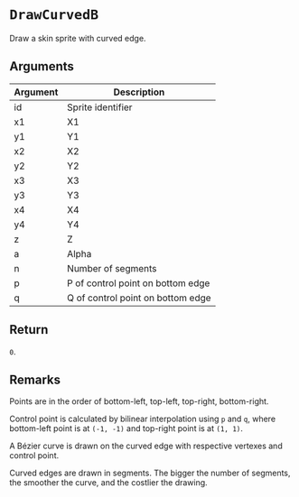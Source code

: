 # `DrawCurvedB`

Draw a skin sprite with curved edge.

## Arguments

| Argument | Description                       |
| -------- | --------------------------------- |
| id       | Sprite identifier                 |
| x1       | X1                                |
| y1       | Y1                                |
| x2       | X2                                |
| y2       | Y2                                |
| x3       | X3                                |
| y3       | Y3                                |
| x4       | X4                                |
| y4       | Y4                                |
| z        | Z                                 |
| a        | Alpha                             |
| n        | Number of segments                |
| p        | P of control point on bottom edge |
| q        | Q of control point on bottom edge |

## Return

`0`.

## Remarks

Points are in the order of bottom-left, top-left, top-right, bottom-right.

Control point is calculated by bilinear interpolation using `p` and `q`, where bottom-left point is at `(-1, -1)` and top-right point is at `(1, 1)`.

A Bézier curve is drawn on the curved edge with respective vertexes and control point.

Curved edges are drawn in segments. The bigger the number of segments, the smoother the curve, and the costlier the drawing.
